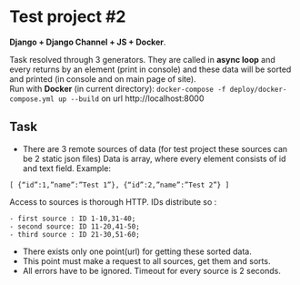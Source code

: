 Test project #2
=================
**Django + Django Channel + JS + Docker**.

Task resolved through 3 generators.
They are called in **async loop** and every returns by an element (print in console)
and these data will be sorted and printed (in console and on main page of site).  
Run with **Docker** (in current directory):  `docker-compose -f deploy/docker-compose.yml up --build` 
on url http://localhost:8000

Task
---------------
- There are 3 remote sources of data
(for test project these sources can be 2 static json files)
Data is array, where every element consists of id and text field.
Example:
```
[ {“id”:1,”name”:”Test 1”}, {“id”:2,”name”:”Test 2”} ]
```
Access to sources is thorough HTTP.
IDs distribute so :

```
- first source : ID 1-10,31-40;
- second source: ID 11-20,41-50;
- third source : ID 21-30,51-60;
```

- There exists only one point(url) for getting these sorted data.
- This point must make a request to all sources, get them and sorts.
- All errors have to be ignored. Timeout for every source is 2 seconds.